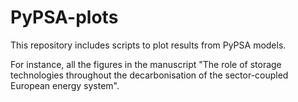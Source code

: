 # PyPSA-plots
This repository includes scripts to plot results from PyPSA models.

For instance, all the figures in the manuscript "The role of storage technologies throughout the decarbonisation of the sector-coupled European energy system".
